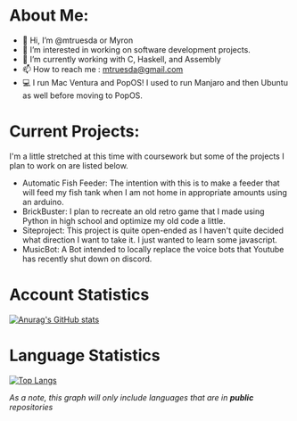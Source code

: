 # About Me:

- 👋 Hi, I’m @mtruesda or Myron
- 👀 I’m interested in working on software development projects.
- 🌱 I’m currently working with C, Haskell, and Assembly
- 📫 How to reach me : mtruesda@gmail.com
- 💻 I run Mac Ventura and PopOS! I used to run Manjaro and then Ubuntu as well before moving to PopOS.

# Current Projects:
I'm a little stretched at this time with coursework but some of the projects I plan to work on are listed below.
- Automatic Fish Feeder:
  The intention with this is to make a feeder that will feed my fish tank when I am not home in appropriate amounts using an arduino.
- BrickBuster:
  I plan to recreate an old retro game that I made using Python in high school and optimize my old code a little.
- Siteproject:
  This project is quite open-ended as I haven't quite decided what direction I want to take it. I just wanted to learn some javascript.
- MusicBot:
  A Bot intended to locally replace the voice bots that Youtube has recently shut down on discord.


# Account Statistics

[![Anurag's GitHub stats](https://github-readme-stats.vercel.app/api?username=mtruesda)](https://github.com/anuraghazra/github-readme-stats)

# Language Statistics

[![Top Langs](https://github-readme-stats.vercel.app/api/top-langs/?username=mtruesda&layout=compact)](https://github.com/anuraghazra/github-readme-stats)

*As a note, this graph will only include languages that are in* ***public*** *repositories*
